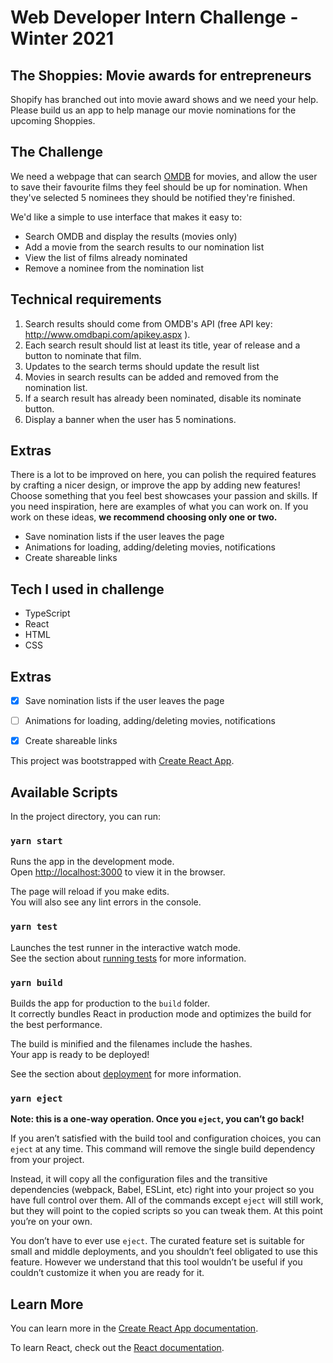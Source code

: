 # Web Developer Intern Challenge - Winter 2021

## The Shoppies: Movie awards for entrepreneurs
Shopify has branched out into movie award shows and we need your help. Please build us an
app to help manage our movie nominations for the upcoming Shoppies.
## The Challenge

We need a webpage that can search [OMDB](https://www.omdbapi.com/) for movies, and allow the user to save their
favourite films they feel should be up for nomination. When they've selected 5 nominees they
should be notified they're finished.

We'd like a simple to use interface that makes it easy to:
- Search OMDB and display the results (movies only)
- Add a movie from the search results to our nomination list
- View the list of films already nominated
- Remove a nominee from the nomination list

## Technical requirements
1. Search results should come from OMDB's API (free API key:
http://www.omdbapi.com/apikey.aspx ).
2. Each search result should list at least its title, year of release and a button to nominate
that film.
3. Updates to the search terms should update the result list
4. Movies in search results can be added and removed from the nomination list.
5. If a search result has already been nominated, disable its nominate button.
6. Display a banner when the user has 5 nominations.

## Extras
There is a lot to be improved on here, you can polish the required features by crafting a nicer
design, or improve the app by adding new features! Choose something that you feel best
showcases your passion and skills.
If you need inspiration, here are examples of what you can work on. If you work on these ideas,
**we recommend choosing only one or two.** 
- Save nomination lists if the user leaves the page
- Animations for loading, adding/deleting movies, notifications
- Create shareable links

## Tech I used in challenge
- TypeScript
- React
- HTML
- CSS

## Extras
 * [x] Save nomination lists if the user leaves the page  
 * [ ] Animations for loading, adding/deleting movies, notifications
 * [x] Create shareable links


This project was bootstrapped with [Create React App](https://github.com/facebook/create-react-app).

## Available Scripts

In the project directory, you can run:

### `yarn start`

Runs the app in the development mode.<br />
Open [http://localhost:3000](http://localhost:3000) to view it in the browser.

The page will reload if you make edits.<br />
You will also see any lint errors in the console.

### `yarn test`

Launches the test runner in the interactive watch mode.<br />
See the section about [running tests](https://facebook.github.io/create-react-app/docs/running-tests) for more information.

### `yarn build`

Builds the app for production to the `build` folder.<br />
It correctly bundles React in production mode and optimizes the build for the best performance.

The build is minified and the filenames include the hashes.<br />
Your app is ready to be deployed!

See the section about [deployment](https://facebook.github.io/create-react-app/docs/deployment) for more information.

### `yarn eject`

**Note: this is a one-way operation. Once you `eject`, you can’t go back!**

If you aren’t satisfied with the build tool and configuration choices, you can `eject` at any time. This command will remove the single build dependency from your project.

Instead, it will copy all the configuration files and the transitive dependencies (webpack, Babel, ESLint, etc) right into your project so you have full control over them. All of the commands except `eject` will still work, but they will point to the copied scripts so you can tweak them. At this point you’re on your own.

You don’t have to ever use `eject`. The curated feature set is suitable for small and middle deployments, and you shouldn’t feel obligated to use this feature. However we understand that this tool wouldn’t be useful if you couldn’t customize it when you are ready for it.

## Learn More

You can learn more in the [Create React App documentation](https://facebook.github.io/create-react-app/docs/getting-started).

To learn React, check out the [React documentation](https://reactjs.org/).
